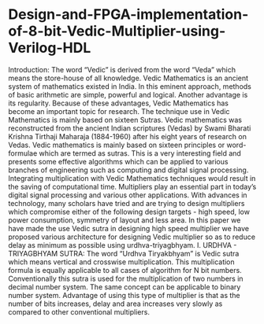 # Design-and-FPGA-implementation-of-8-bit-Vedic-Multiplier-using-Verilog-HDL
Introduction:
The word “Vedic” is derived from the word “Veda” which means the store-house of all knowledge. Vedic Mathematics is an ancient system of mathematics existed in India. In this eminent approach, methods of basic arithmetic are simple, powerful and logical. Another advantage is its regularity. Because of these advantages, Vedic Mathematics has become an important topic for research. The technique use in Vedic Mathematics is mainly based on sixteen Sutras. Vedic mathematics was reconstructed from the ancient Indian scriptures (Vedas) by Swami Bharati Krishna Tirthaji Maharaja (1884-1960) after his eight years of research on Vedas. Vedic mathematics is mainly based on sixteen principles or word-formulae which are termed as sutras. This is a very interesting field and presents some effective algorithms which can be applied to various branches of engineering such as computing and digital signal processing. Integrating multiplication with Vedic Mathematics techniques would result in the saving of computational time.
Multipliers play an essential part in today’s digital signal processing and various other applications. With advances in technology, many scholars have tried and are trying to design multipliers which compromise either of the following design targets - high speed, low power consumption, symmetry of layout and less area. In this paper we have made the use Vedic sutra in designing high speed multiplier we have proposed various architecture for designing Vedic multiplier so as to reduce delay as minimum as possible using  urdhva-triyagbhyam.
I. URDHVA - TRIYAGBHYAM  SUTRA:
The word “Urdhva Tiryakbhyam” is Vedic sutra which means vertical and crosswise multiplication. This multiplication formula is equally applicable to all cases of algorithm for N bit numbers. Conventionally this sutra is used for the multiplication of two numbers in decimal number system. The same concept can be applicable to binary number system. Advantage of using this type of multiplier is that as the number of bits increases, delay and area increases very slowly as compared to other conventional multipliers.
